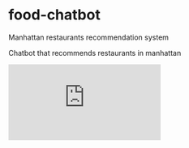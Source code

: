 # food-chatbot
Manhattan restaurants recommendation system

Chatbot that recommends restaurants in manhattan


![Chatbot Structure](https://github.com/gjmichel/food-chatbot/blob/main/Chatbot_structure.pdf)


